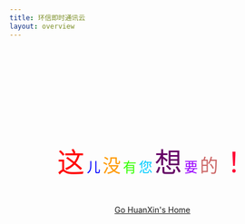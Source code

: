 ```yaml
---
title: 环信即时通讯云
layout: overview
---
```

<div style="padding: 150px 0 30px 0;text-align: center;">

<font color="red" size="+4">这</font>
<font color="blue" size="+2">儿</font>
<font color="#FF9900" size="+3">没</font>
<font color="#33FF00" size="+2">有</font>
<font color="#00CCFF" size="+2">您</font>
<font color="#660066" size="+4">想</font>
<font color="#9900FF" size="+2">要</font>
<font color="#CC6666" size="+3">的</font>
<font color="#FF0033" size="+6">！</font>
</div>
<div style="text-align: center;">
 <a href="/">Go HuanXin's Home</a>
</div>